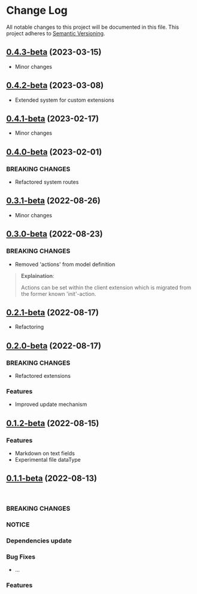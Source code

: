 # Change Log

All notable changes to this project will be documented in this file.
This project adheres to [Semantic Versioning](http://semver.org/).


## [0.4.3-beta](https://github.com/pb-it/wing-cms/0.4.3-beta) (2023-03-15)

* Minor changes


## [0.4.2-beta](https://github.com/pb-it/wing-cms/0.4.2-beta) (2023-03-08)

* Extended system for custom extensions


## [0.4.1-beta](https://github.com/pb-it/wing-cms/0.4.1-beta) (2023-02-17)

* Minor changes


## [0.4.0-beta](https://github.com/pb-it/wing-cms/0.4.0-beta) (2023-02-01)

### BREAKING CHANGES

* Refactored system routes


## [0.3.1-beta](https://github.com/pb-it/wing-cms/0.3.1-beta) (2022-08-26)

* Minor changes


## [0.3.0-beta](https://github.com/pb-it/wing-cms/0.3.0-beta) (2022-08-23)

### BREAKING CHANGES

* Removed 'actions' from model definition

> **Explaination**:
>
> Actions can be set within the client extension which is migrated from the former known 'init'-action.


## [0.2.1-beta](https://github.com/pb-it/wing-cms/0.2.1-beta) (2022-08-17)

* Refactoring


## [0.2.0-beta](https://github.com/pb-it/wing-cms/0.2.0-beta) (2022-08-17)


### BREAKING CHANGES

* Refactored extensions


### Features

* Improved update mechanism


## [0.1.2-beta](https://github.com/pb-it/wing-cms/0.1.2-beta) (2022-08-15)


### Features

* Markdown on text fields
* Experimental file dataType


## [0.1.1-beta](https://github.com/pb-it/wing-cms/0.1.1-beta) (2022-08-13)

&nbsp;
&nbsp;
&nbsp;
&nbsp;


### BREAKING CHANGES


### NOTICE


### Dependencies update


### Bug Fixes

* ...


### Features